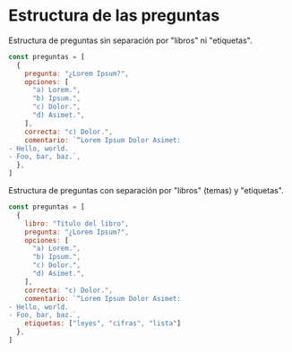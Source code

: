 # Estructura de las preguntas

Estructura de preguntas sin separación por "libros" ni "etiquetas".

``` js
const preguntas = [
  {
    pregunta: "¿Lorem Ipsum?",
    opciones: [
      "a) Lorem.",
      "b) Ipsum.",
      "c) Dolor.",
      "d) Asimet.",
    ],
    correcta: "c) Dolor.",
    comentario: `“Lorem Ipsum Dolor Asimet:
- Hello, world.
- Foo, bar, baz.`,
  },
]
```

Estructura de preguntas con separación por "libros" (temas) y "etiquetas".

``` js
const preguntas = [
  {
    libro: "Título del libro",
    pregunta: "¿Lorem Ipsum?",
    opciones: [
      "a) Lorem.",
      "b) Ipsum.",
      "c) Dolor.",
      "d) Asimet.",
    ],
    correcta: "c) Dolor.",
    comentario: `“Lorem Ipsum Dolor Asimet:
- Hello, world.
- Foo, bar, baz.`,
    etiquetas: ["leyes", "cifras", "lista"]
  },
]
```
